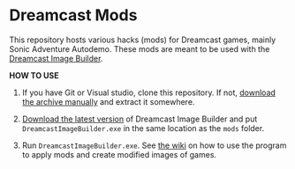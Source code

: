 # Dreamcast Mods

This repository hosts various hacks (mods) for Dreamcast games, mainly Sonic Adventure Autodemo. These mods are meant to be used with the [Dreamcast Image Builder](https://gitlab.com/PiKeyAr/dreamcast-image-builder/).

**HOW TO USE**

1) If you have Git or Visual studio, clone this repository. If not, [download the archive manually](https://github.com/X-Hax/dreamcast-mods/archive/refs/heads/main.zip) and extract it somewhere.

2) [Download the latest version](https://gitlab.com/PiKeyAr/dreamcast-image-builder/-/raw/main/release/DreamcastImageBuilder.exe?ref_type=heads&inline=false) of Dreamcast Image Builder and put `DreamcastImageBuilder.exe` in the same location as the `mods` folder.

3) Run `DreamcastImageBuilder.exe`. See [the wiki](https://gitlab.com/PiKeyAr/dreamcast-image-builder/-/wikis/home) on how to use the program to apply mods and create modified images of games.